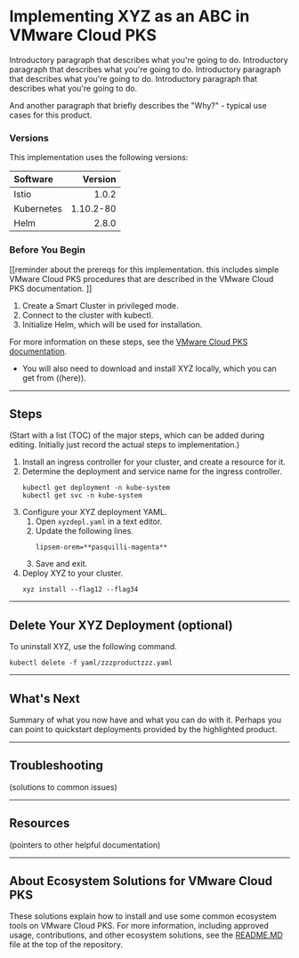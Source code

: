 # Implementing XYZ as an ABC in VMware Cloud PKS
Introductory paragraph that describes what you're going to do. Introductory paragraph that describes what you're going to do. Introductory paragraph that describes what you're going to do. Introductory paragraph that describes what you're going to do. 

And another paragraph that briefly describes the "Why?" - typical use cases for this product.

### Versions
This implementation uses the following versions:  

| Software | Version |
| :------ | ---: |
| Istio      | 1.0.2 |
| Kubernetes | 1.10.2-80 |
| Helm | 2.8.0 |


### Before You Begin
[[reminder about the prereqs for this implementation. this includes simple VMware Cloud PKS procedures that are described in the VMware Cloud PKS documentation. ]]
1. Create a Smart Cluster in privileged mode. 
2. Connect to the cluster with kubectl.
3. Initialize Helm, which will be used for installation.

For more information on these steps, see the [VMware Cloud PKS documentation](https://docs.vmware.com/en/VMware-Kubernetes-Engine/index.html).

- You will also need to download and install XYZ locally, which you can get from ((here)).  

---
## Steps
(Start with a list (TOC) of the major steps, which can be added during editing. Initially just record the actual steps to implementation.)

1. Install an ingress controller for your cluster, and create a resource for it.
2. Determine the deployment and service name for the ingress controller.
   ```
   kubectl get deployment -n kube-system
   kubectl get svc -n kube-system
   ```
3. Configure your XYZ deployment YAML.
    1. Open ```xyzdepl.yaml``` in a text editor.
    2. Update the following lines.
       ```
       lipsem-orem=**pasquilli-magenta**
       ```
    3. Save and exit.
4. Deploy XYZ to your cluster.
   ```
   xyz install --flag12 --flag34
   ```

---
## Delete Your XYZ Deployment (optional)
To uninstall XYZ, use the following command.
```
kubectl delete -f yaml/zzzproductzzz.yaml
```  

---
## What's Next
Summary of what you now have and what you can do with it.
Perhaps you can point to quickstart deployments provided by the highlighted product.  

---
## Troubleshooting
(solutions to common issues)  

---
## Resources
(pointers to other helpful documentation)  

---
## About Ecosystem Solutions for VMware Cloud PKS
These solutions explain how to install and use some common ecosystem tools on VMware Cloud PKS. For more information, including approved usage, contributions, and other ecosystem solutions, see the [README.MD](../readme.md) file at the top of the repository.
